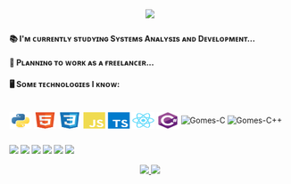 <h1 align="center">
    <img src="https://readme-typing-svg.herokuapp.com/?font=Righteous&size=35&center=true&vCenter=true&width=500&height=70&duration=4000&lines=What's+up?+;+My+name's+João+Pedro!+;Welcome+to+my+GitHub;+I+hope+you+enjoy+it!;" />
</h1>

#### 📚 I'ᴍ ᴄᴜʀʀᴇɴᴛʟʏ sᴛᴜᴅʏɪɴɢ Sʏsᴛᴇᴍs Aɴᴀʟʏsɪs ᴀɴᴅ Dᴇᴠᴇʟᴏᴘᴍᴇɴᴛ...

#### 💼 Pʟᴀɴɴɪɴɢ ᴛᴏ ᴡᴏʀᴋ ᴀs ᴀ ғʀᴇᴇʟᴀɴᴄᴇʀ...

#### 🖥️ Sᴏᴍᴇ ᴛᴇᴄʜɴᴏʟᴏɢɪᴇs I ᴋɴᴏᴡ: 

<div style="display: inline_block"><br>
  <img align="center" alt="Gomes-Python" height="30" width="40" src="https://raw.githubusercontent.com/devicons/devicon/master/icons/python/python-original.svg">
  <img align="center" alt="Gomes-HTML" height="30" width="40" src="https://raw.githubusercontent.com/devicons/devicon/master/icons/html5/html5-original.svg">
  <img align="center" alt="Gomes-CSS" height="30" width="40" src="https://raw.githubusercontent.com/devicons/devicon/master/icons/css3/css3-original.svg">
  <img align="center" alt="Gomes-Js" height="30" width="40" src="https://raw.githubusercontent.com/devicons/devicon/master/icons/javascript/javascript-plain.svg">
  <img align="center" alt="Gomes-Ts" height="30" width="40" src="https://raw.githubusercontent.com/devicons/devicon/master/icons/typescript/typescript-plain.svg">
  <img align="center" alt="Gomes-React" height="30" width="40" src="https://raw.githubusercontent.com/devicons/devicon/master/icons/react/react-original.svg">
  <img align="center" alt="Gomes-Csharp" height="30" width="40" src="https://raw.githubusercontent.com/devicons/devicon/master/icons/csharp/csharp-original.svg">
  <img align="center" alt="Gomes-C" height="30" width="40" src="https://devicon-website.vercel.app/api/c/original.svg">
  <img align="center" alt="Gomes-C++" height="30" width="40" src="https://devicon-website.vercel.app/api/cplusplus/original.svg">
</div>
  
  ##
 
<div> 
  <a href="" target="_blank"><img src="https://img.shields.io/badge/YouTube-FF0000?style=for-the-badge&logo=youtube&logoColor=white" target="_blank"></a>
  <a href="https://www.instagram.com/jgomes071/" target="_blank"><img src="https://img.shields.io/badge/-Instagram-%23E4405F?style=for-the-badge&logo=instagram&logoColor=white" target="_blank"></a>
 	<a href="" target="_blank"><img src="https://img.shields.io/badge/Twitch-9146FF?style=for-the-badge&logo=twitch&logoColor=white" target="_blank"></a>
 <a href="" target="_blank"><img src="https://img.shields.io/badge/Discord-7289DA?style=for-the-badge&logo=discord&logoColor=white" target="_blank"></a> 
  <a href = "mailto:gomescorreia20751@gmail.com"><img src="https://img.shields.io/badge/-Gmail-%23333?style=for-the-badge&logo=gmail&logoColor=white" target="_blank"></a>
  <a href="" target="_blank"><img src="https://img.shields.io/badge/-LinkedIn-%230077B5?style=for-the-badge&logo=linkedin&logoColor=white" target="_blank"></a>  
</div>

<div align="center"><br>
<a href="https://github.com/joaogomes153">
   <img height="180em" src="https://github-readme-stats.vercel.app/api?username=joaogomes153&theme=cobalt&show_icons=true"/>
   <img height="180em" src="https://github-readme-stats.vercel.app/api/top-langs/?username=joaogomes153&theme=cobalt&layout=compact"/>  
</div>

